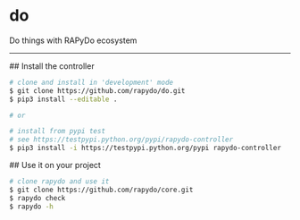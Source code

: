 # do
Do things with RAPyDo ecosystem

---

## Install the controller

```bash
# clone and install in 'development' mode
$ git clone https://github.com/rapydo/do.git
$ pip3 install --editable .

# or 

# install from pypi test
# see https://testpypi.python.org/pypi/rapydo-controller
$ pip3 install -i https://testpypi.python.org/pypi rapydo-controller
```

## Use it on your project

```bash
# clone rapydo and use it
$ git clone https://github.com/rapydo/core.git
$ rapydo check
$ rapydo -h
```


